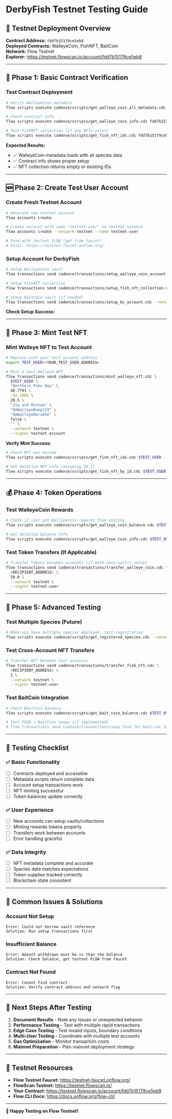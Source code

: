# DerbyFish Testnet Testing Guide

## 🌊 **Testnet Deployment Overview**

**Contract Address:** `fdd7b15179ce5eb8`  
**Deployed Contracts:** WalleyeCoin, FishNFT, BaitCoin  
**Network:** Flow Testnet  
**Explorer:** https://testnet.flowscan.io/account/fdd7b15179ce5eb8

---

## 🎯 **Phase 1: Basic Contract Verification**

### Test Contract Deployment
```bash
# Verify WalleyeCoin metadata
flow scripts execute cadence/scripts/get_walleye_coin_all_metadata.cdc --network testnet

# Check contract info
flow scripts execute cadence/scripts/get_walleye_coin_info.cdc fdd7b15179ce5eb8 --network testnet

# Test FishNFT collection (if any NFTs exist)
flow scripts execute cadence/scripts/get_fish_nft_ids.cdc fdd7b15179ce5eb8 --network testnet
```

**Expected Results:**
- ✅ WalleyeCoin metadata loads with all species data
- ✅ Contract info shows proper setup
- ✅ NFT collection returns empty or existing IDs

---

## 🆕 **Phase 2: Create Test User Account**

### Create Fresh Testnet Account
```bash
# Generate new testnet account
flow accounts create

# Create account with name "testnet-user" on testnet network
flow accounts create --network testnet --name testnet-user

# Fund with testnet FLOW (get from faucet)
# Visit: https://testnet-faucet.onflow.org/
```

### Setup Account for DerbyFish
```bash
# Setup WalleyeCoin vault
flow transactions send cadence/transactions/setup_walleye_coin_account.cdc --network testnet --signer testnet-user

# Setup FishNFT collection  
flow transactions send cadence/transactions/setup_fish_nft_collection.cdc --network testnet --signer testnet-user

# Setup BaitCoin vault (if needed)
flow transactions send cadence/transactions/setup_bc_account.cdc --network testnet --signer testnet-user
```

**Check Setup Success:**


---

## 🎣 **Phase 3: Mint Test NFT**

### Mint Walleye NFT to Test Account
```bash
# Replace with your test account address
export TEST_USER=<YOUR_TEST_USER_ADDRESS>

# Mint a test Walleye NFT
flow transactions send cadence/transactions/mint_walleye_nft.cdc \
  $TEST_USER \
  "Northern Pike Bay" \
  46.7791 \
  -92.1065 \
  28.5 \
  "Jig and Minnow" \
  "QmWalleyeBump123" \
  "QmWalleyeHero456" \
  false \
  "" \
  --network testnet \
  --signer testnet-account
```

**Verify Mint Success:**
```bash
# Check NFT was minted
flow scripts execute cadence/scripts/get_fish_nft_ids.cdc $TEST_USER --network testnet

# Get detailed NFT info (assuming ID 1)
flow scripts execute cadence/scripts/get_fish_nft_by_id.cdc $TEST_USER 1 --network testnet
```

---

## 💰 **Phase 4: Token Operations**

### Test WalleyeCoin Rewards
```bash
# Check if user got WalleyeCoin rewards from minting
flow scripts execute cadence/scripts/get_walleye_coin_balance.cdc $TEST_USER --network testnet

# Get detailed balance info
flow scripts execute cadence/scripts/get_walleye_coin_info.cdc $TEST_USER --network testnet
```

### Test Token Transfers (If Applicable)
```bash
# Transfer tokens between accounts (if both have vaults setup)
flow transactions send cadence/transactions/transfer_walleye_coin.cdc \
  <RECIPIENT_ADDRESS> \
  10.0 \
  --network testnet \
  --signer testnet-user
```

---

## 🔄 **Phase 5: Advanced Testing**

### Test Multiple Species (Future)
```bash
# When you have multiple species deployed, test registration
flow scripts execute cadence/scripts/get_registered_species.cdc --network testnet
```

### Test Cross-Account NFT Transfers
```bash
# Transfer NFT between test accounts
flow transactions send cadence/transactions/transfer_fish_nft.cdc \
  <RECIPIENT_ADDRESS> \
  1 \
  --network testnet \
  --signer testnet-user
```

### Test BaitCoin Integration
```bash
# Check BaitCoin balance
flow scripts execute cadence/scripts/get_bait_coin_balance.cdc $TEST_USER --network testnet

# Test FUSD ↔ BaitCoin swaps (if implemented)
# flow transactions send cadence/transactions/swap_fusd_for_bait.cdc 100.0 --network testnet --signer testnet-user
```

---

## 🧪 **Testing Checklist**

### ✅ **Basic Functionality**
- [ ] Contracts deployed and accessible
- [ ] Metadata scripts return complete data
- [ ] Account setup transactions work
- [ ] NFT minting successful
- [ ] Token balances update correctly

### ✅ **User Experience**  
- [ ] New accounts can setup vaults/collections
- [ ] Minting rewards tokens properly
- [ ] Transfers work between accounts
- [ ] Error handling graceful

### ✅ **Data Integrity**
- [ ] NFT metadata complete and accurate
- [ ] Species data matches expectations
- [ ] Token supplies tracked correctly
- [ ] Blockchain state consistent

---

## 🚨 **Common Issues & Solutions**

### **Account Not Setup**
```
Error: Could not borrow vault reference
Solution: Run setup transactions first
```

### **Insufficient Balance**
```
Error: Amount withdrawn must be <= than the balance
Solution: Check balance, get testnet FLOW from faucet
```

### **Contract Not Found**
```
Error: Cannot find contract
Solution: Verify contract address and network flag
```

---

## 🎯 **Next Steps After Testing**

1. **Document Results** - Note any issues or unexpected behavior
2. **Performance Testing** - Test with multiple rapid transactions
3. **Edge Case Testing** - Test invalid inputs, boundary conditions
4. **Multi-User Testing** - Coordinate with multiple test accounts
5. **Gas Optimization** - Monitor transaction costs
6. **Mainnet Preparation** - Plan mainnet deployment strategy

---

## 📱 **Testnet Resources**

- **Flow Testnet Faucet:** https://testnet-faucet.onflow.org/
- **FlowScan Testnet:** https://testnet.flowscan.io/
- **Your Contract:** https://testnet.flowscan.io/account/fdd7b15179ce5eb8
- **Flow CLI Docs:** https://docs.onflow.org/flow-cli/

---

**🎉 Happy Testing on Flow Testnet!**
